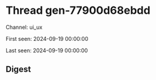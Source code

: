 # Thread gen-77900d68ebdd
Channel: ui_ux

First seen: 2024-09-19 00:00:00

Last seen: 2024-09-19 00:00:00

## Digest


